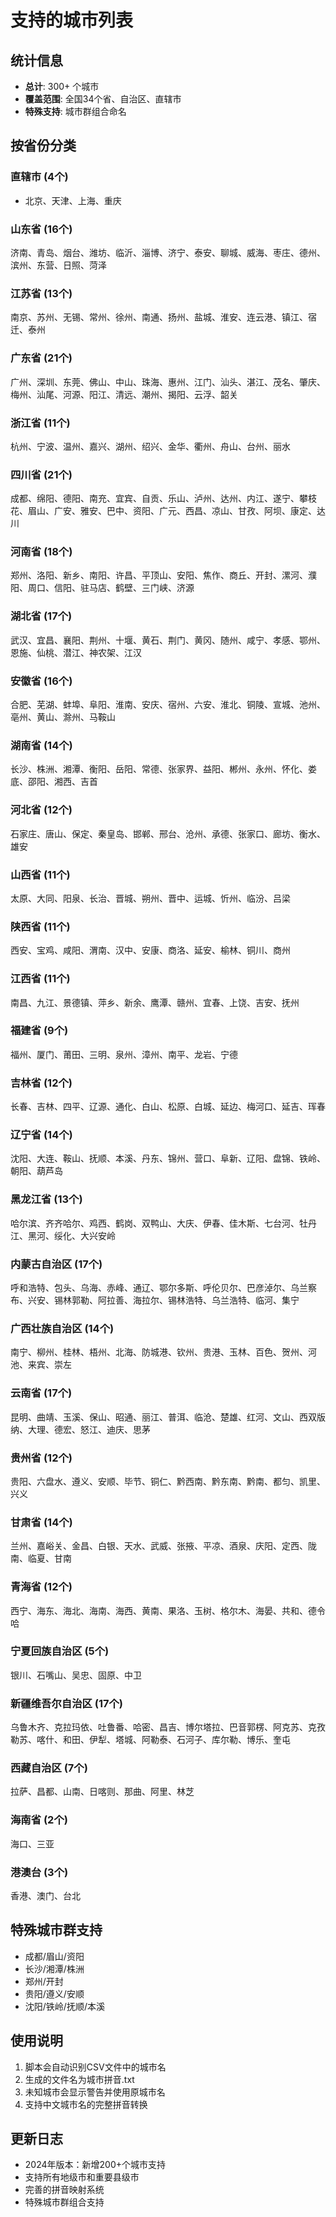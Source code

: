 # 支持的城市列表

## 统计信息
- **总计**: 300+ 个城市
- **覆盖范围**: 全国34个省、自治区、直辖市
- **特殊支持**: 城市群组合命名

## 按省份分类

### 直辖市 (4个)
- 北京、天津、上海、重庆

### 山东省 (16个)
济南、青岛、烟台、潍坊、临沂、淄博、济宁、泰安、聊城、威海、枣庄、德州、滨州、东营、日照、菏泽

### 江苏省 (13个)
南京、苏州、无锡、常州、徐州、南通、扬州、盐城、淮安、连云港、镇江、宿迁、泰州

### 广东省 (21个)
广州、深圳、东莞、佛山、中山、珠海、惠州、江门、汕头、湛江、茂名、肇庆、梅州、汕尾、河源、阳江、清远、潮州、揭阳、云浮、韶关

### 浙江省 (11个)
杭州、宁波、温州、嘉兴、湖州、绍兴、金华、衢州、舟山、台州、丽水

### 四川省 (21个)
成都、绵阳、德阳、南充、宜宾、自贡、乐山、泸州、达州、内江、遂宁、攀枝花、眉山、广安、雅安、巴中、资阳、广元、西昌、凉山、甘孜、阿坝、康定、达川

### 河南省 (18个)
郑州、洛阳、新乡、南阳、许昌、平顶山、安阳、焦作、商丘、开封、漯河、濮阳、周口、信阳、驻马店、鹤壁、三门峡、济源

### 湖北省 (17个)
武汉、宜昌、襄阳、荆州、十堰、黄石、荆门、黄冈、随州、咸宁、孝感、鄂州、恩施、仙桃、潜江、神农架、江汉

### 安徽省 (16个)
合肥、芜湖、蚌埠、阜阳、淮南、安庆、宿州、六安、淮北、铜陵、宣城、池州、亳州、黄山、滁州、马鞍山

### 湖南省 (14个)
长沙、株洲、湘潭、衡阳、岳阳、常德、张家界、益阳、郴州、永州、怀化、娄底、邵阳、湘西、吉首

### 河北省 (12个)
石家庄、唐山、保定、秦皇岛、邯郸、邢台、沧州、承德、张家口、廊坊、衡水、雄安

### 山西省 (11个)
太原、大同、阳泉、长治、晋城、朔州、晋中、运城、忻州、临汾、吕梁

### 陕西省 (11个)
西安、宝鸡、咸阳、渭南、汉中、安康、商洛、延安、榆林、铜川、商州

### 江西省 (11个)
南昌、九江、景德镇、萍乡、新余、鹰潭、赣州、宜春、上饶、吉安、抚州

### 福建省 (9个)
福州、厦门、莆田、三明、泉州、漳州、南平、龙岩、宁德

### 吉林省 (12个)
长春、吉林、四平、辽源、通化、白山、松原、白城、延边、梅河口、延吉、珲春

### 辽宁省 (14个)
沈阳、大连、鞍山、抚顺、本溪、丹东、锦州、营口、阜新、辽阳、盘锦、铁岭、朝阳、葫芦岛

### 黑龙江省 (13个)
哈尔滨、齐齐哈尔、鸡西、鹤岗、双鸭山、大庆、伊春、佳木斯、七台河、牡丹江、黑河、绥化、大兴安岭

### 内蒙古自治区 (17个)
呼和浩特、包头、乌海、赤峰、通辽、鄂尔多斯、呼伦贝尔、巴彦淖尔、乌兰察布、兴安、锡林郭勒、阿拉善、海拉尔、锡林浩特、乌兰浩特、临河、集宁

### 广西壮族自治区 (14个)
南宁、柳州、桂林、梧州、北海、防城港、钦州、贵港、玉林、百色、贺州、河池、来宾、崇左

### 云南省 (17个)
昆明、曲靖、玉溪、保山、昭通、丽江、普洱、临沧、楚雄、红河、文山、西双版纳、大理、德宏、怒江、迪庆、思茅

### 贵州省 (12个)
贵阳、六盘水、遵义、安顺、毕节、铜仁、黔西南、黔东南、黔南、都匀、凯里、兴义

### 甘肃省 (14个)
兰州、嘉峪关、金昌、白银、天水、武威、张掖、平凉、酒泉、庆阳、定西、陇南、临夏、甘南

### 青海省 (12个)
西宁、海东、海北、海南、海西、黄南、果洛、玉树、格尔木、海晏、共和、德令哈

### 宁夏回族自治区 (5个)
银川、石嘴山、吴忠、固原、中卫

### 新疆维吾尔自治区 (17个)
乌鲁木齐、克拉玛依、吐鲁番、哈密、昌吉、博尔塔拉、巴音郭楞、阿克苏、克孜勒苏、喀什、和田、伊犁、塔城、阿勒泰、石河子、库尔勒、博乐、奎屯

### 西藏自治区 (7个)
拉萨、昌都、山南、日喀则、那曲、阿里、林芝

### 海南省 (2个)
海口、三亚

### 港澳台 (3个)
香港、澳门、台北

## 特殊城市群支持
- 成都/眉山/资阳
- 长沙/湘潭/株洲
- 郑州/开封
- 贵阳/遵义/安顺
- 沈阳/铁岭/抚顺/本溪

## 使用说明
1. 脚本会自动识别CSV文件中的城市名
2. 生成的文件名为城市拼音.txt
3. 未知城市会显示警告并使用原城市名
4. 支持中文城市名的完整拼音转换

## 更新日志
- 2024年版本：新增200+个城市支持
- 支持所有地级市和重要县级市
- 完善的拼音映射系统
- 特殊城市群组合支持
